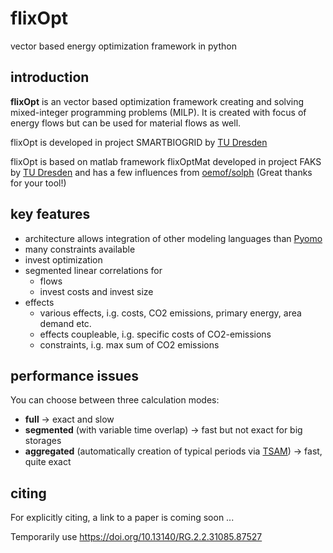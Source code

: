 # flixOpt
vector based energy optimization framework in python
## introduction
**flixOpt** is an vector based optimization framework creating and solving mixed-integer programming problems (MILP). It is created with focus of energy flows but can be used for material flows as well.

flixOpt is developed in project SMARTBIOGRID by [TU Dresden](https://github.com/gewv-tu-dresden)

flixOpt is based on matlab framework flixOptMat developed in project FAKS by [TU Dresden](https://github.com/gewv-tu-dresden) and has a few influences from [oemof/solph](https://github.com/oemof/oemof-solph) (Great thanks for your tool!)
## key features
  * architecture allows integration of other modeling languages than [Pyomo](http://www.pyomo.org/)
  * many constraints available
  * invest optimization
  * segmented linear correlations for
    * flows
    * invest costs and invest size
  * effects 
    * various effects, i.g. costs, CO2 emissions, primary energy, area demand etc.
    * effects coupleable, i.g. specific costs of CO2-emissions
    * constraints, i.g. max sum of CO2 emissions

## performance issues
You can choose between three calculation modes:
  * **full** -> exact and slow
  * **segmented** (with variable time overlap) -> fast but not exact for big storages
  * **aggregated** (automatically creation of typical periods via [TSAM](https://github.com/FZJ-IEK3-VSA/tsam "more info")) -> fast, quite exact
## citing
For explicitly citing, a link to a paper is coming soon ...

Temporarily use <https://doi.org/10.13140/RG.2.2.31085.87527>
